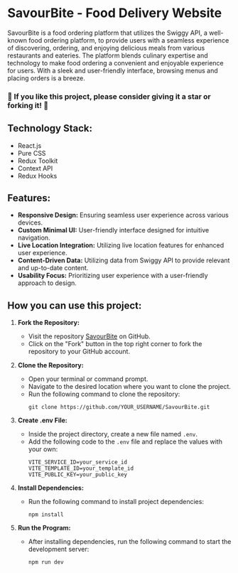 # SavourBite - Food Delivery Website

SavourBite is a food ordering platform that utilizes the Swiggy API, a well-known food ordering platform, to provide users with a seamless experience of discovering, ordering, and enjoying delicious meals from various restaurants and eateries. The platform blends culinary expertise and technology to make food ordering a convenient and enjoyable experience for users. With a sleek and user-friendly interface, browsing menus and placing orders is a breeze.

 ### 💖 If you like this project, please consider giving it a star or forking it! 💖

## Technology Stack:
- React.js
- Pure CSS
- Redux Toolkit
- Context API
- Redux Hooks

## Features:
- **Responsive Design:** Ensuring seamless user experience across various devices.
- **Custom Minimal UI:** User-friendly interface designed for intuitive navigation.
- **Live Location Integration:** Utilizing live location features for enhanced user experience.
- **Content-Driven Data:** Utilizing data from Swiggy API to provide relevant and up-to-date content.
- **Usability Focus:** Prioritizing user experience with a user-friendly approach to design.

 


## How you can use this project:

1. **Fork the Repository:**
   - Visit the repository [SavourBite](https://github.com/Harsh12Codes/SavourBite) on GitHub.
   - Click on the "Fork" button in the top right corner to fork the repository to your GitHub account.

2. **Clone the Repository:**
   - Open your terminal or command prompt.
   - Navigate to the desired location where you want to clone the project.
   - Run the following command to clone the repository:
     ```
     git clone https://github.com/YOUR_USERNAME/SavourBite.git
     ```

3. **Create .env File:**
   - Inside the project directory, create a new file named `.env`.
   - Add the following code to the `.env` file and replace the values with your own:
     ```
     VITE_SERVICE_ID=your_service_id
     VITE_TEMPLATE_ID=your_template_id
     VITE_PUBLIC_KEY=your_public_key
     ```

4. **Install Dependencies:**
   - Run the following command to install project dependencies:
     ```
     npm install
     ```

5. **Run the Program:**
   - After installing dependencies, run the following command to start the development server:
     ```
     npm run dev
     ```
